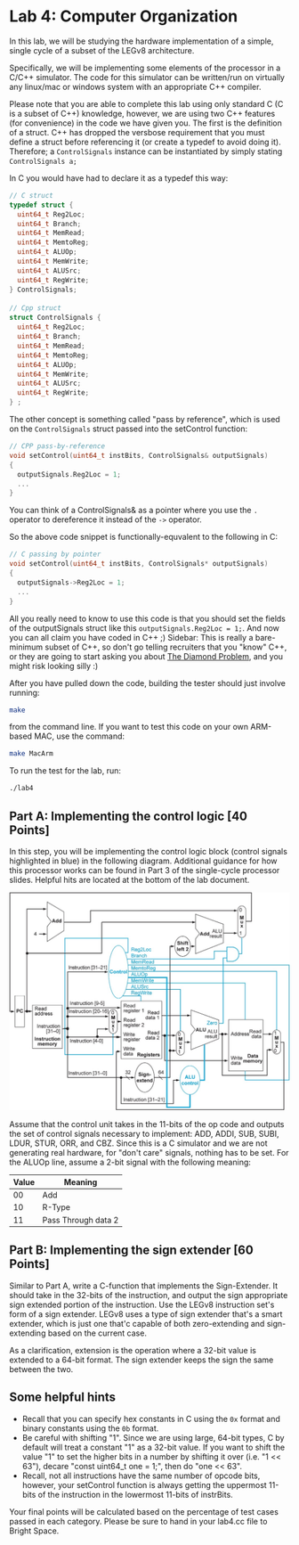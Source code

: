 # Lab 4: Computer Organization

In this lab, we will be studying the hardware implementation of a simple, single cycle of a subset of the LEGv8 architecture.

Specifically, we will be implementing some elements of the processor in a C/C++ simulator.
The code for this simulator can be written/run on virtually any linux/mac or windows
system with an appropriate C++ compiler.

Please note that you are able to complete this lab using only standard C (C is a subset of C++)
knowledge, however, we are using two C++ features (for convenience) in the code we have given you.
The first is the definition of a struct. C++ has dropped the versbose requirement that
you must define a struct before referencing it (or create a typedef to avoid doing it).
Therefore; a ```ControlSignals``` instance can be instantiated by simply stating ```ControlSignals a;```

In C you would have had to declare it as a typedef this way:

```C
// C struct
typedef struct {
  uint64_t Reg2Loc;
  uint64_t Branch;
  uint64_t MemRead;
  uint64_t MemtoReg;
  uint64_t ALUOp;
  uint64_t MemWrite;
  uint64_t ALUSrc;
  uint64_t RegWrite;
} ControlSignals;

// Cpp struct
struct ControlSignals {
  uint64_t Reg2Loc;
  uint64_t Branch;
  uint64_t MemRead;
  uint64_t MemtoReg;
  uint64_t ALUOp;
  uint64_t MemWrite;
  uint64_t ALUSrc;
  uint64_t RegWrite;
} ;
```

The other concept is something called "pass by reference", which is used on the ```ControlSignals``` struct
passed into the setControl function:

```CPP
// CPP pass-by-reference
void setControl(uint64_t instBits, ControlSignals& outputSignals)
{
  outputSignals.Reg2Loc = 1;
  ...
}
```

You can think of a ControlSignals& as a pointer where you use the ```.``` operator
to dereference it instead of the ```->``` operator.

So the above code snippet is functionally-equvalent to the following in C:
```C
// C passing by pointer
void setControl(uint64_t instBits, ControlSignals* outputSignals)
{
  outputSignals->Reg2Loc = 1;
  ...
}
```

All you really need to know to use this code is that you should set the fields
of the outputSignals struct like this ```outputSignals.Reg2Loc = 1;```.
And now you can all claim you have coded in C++ ;)
Sidebar: This is really a bare-minimum subset of C++, so don't go telling recruiters that you
"know" C++, or they are going to start asking you about [The Diamond Problem](https://en.wikipedia.org/wiki/Multiple_inheritance),
and you might risk looking silly :)

After you have pulled down the code, building the tester should
just involve running:

```bash
make
```

from the command line. If you want to test this code on your own ARM-based MAC,
use the command:

```bash
make MacArm
```

To run the test for the lab, run:
```bash
./lab4
```

##  Part A: Implementing the control logic [40 Points]

In this step, you will be implementing the control logic block (control signals highlighted in blue) in the following diagram. Additional guidance for how this processor works can be found in Part 3 of the single-cycle processor slides. Helpful hits are located at the bottom of the lab document.

![Single Cycle Processor](img/ss.jpg)

Assume that the control unit takes in the 11-bits of the op code and
outputs the set of control signals necessary to implement:
ADD, ADDI, SUB, SUBI, LDUR, STUR, ORR, and CBZ.
Since this is a C simulator and we are not generating real hardware, for "don't care" signals, nothing has to be set.
For the ALUOp line, assume a 2-bit signal with the following meaning:

| Value |         Meaning      |
| ----- | -------------------- |
|  00   |          Add         |
|  10   |        R-Type        |
|  11   | Pass Through data 2  |

##  Part B: Implementing the sign extender [60 Points]

Similar to Part A, write a C-function that implements the Sign-Extender.
It should take in the 32-bits of the instruction, and output the sign appropriate
sign extended portion of the instruction. Use the LEGv8 instruction set's form of a sign extender. LEGv8 uses a type of sign extender that's a smart extender, which is just one that'c capable of both zero-extending and sign-extending based on the current case. 

As a clarification, extension is the operation where a 32-bit value is extended to a 64-bit format. The sign extender keeps the sign the same between the two.

## Some helpful hints

- Recall that you can specify hex constants in C using the ```0x``` format and binary constants using the ```0b``` format.
- Be careful with shifting "1". Since we are using large, 64-bit types, C by default will treat a constant "1" as a 32-bit value. If you want to shift the value "1" to set the higher bits in a number by shifting it over (i.e. "1 << 63"), decare "const uint64_t one = 1;", then do "one << 63".
- Recall, not all instructions have the same number of opcode bits, however, your setControl function is always getting the uppermost 11-bits of the instruction in the lowermost 11-bits of instrBits.

Your final points will be calculated based on the percentage of test cases passed
in each category. Please be sure to hand in your lab4.cc file to Bright Space.
